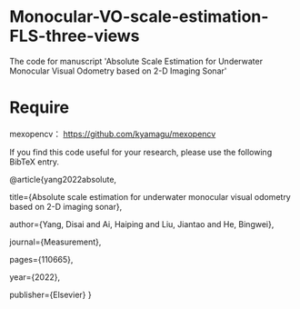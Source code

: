 # Monocular-VO-scale-estimation-FLS-three-views
The code for manuscript 'Absolute Scale Estimation for Underwater Monocular Visual Odometry based on 2-D Imaging Sonar'

# Require
mexopencv： https://github.com/kyamagu/mexopencv



If you find this code useful for your research, please use the following BibTeX entry.

@article{yang2022absolute,

title={Absolute scale estimation for underwater monocular visual odometry based on 2-D imaging sonar},

author={Yang, Disai and Ai, Haiping and Liu, Jiantao and He, Bingwei},

journal={Measurement},

pages={110665},

year={2022},

publisher={Elsevier}
}
